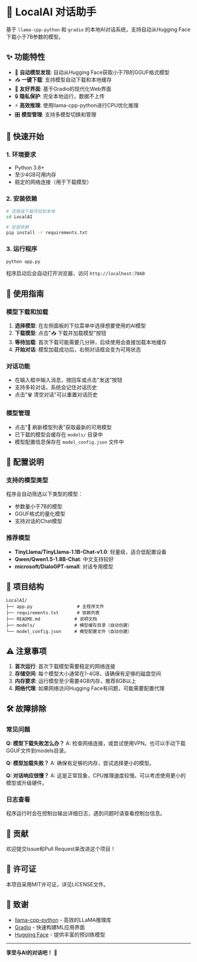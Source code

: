 # 🤖 LocalAI 对话助手

基于 `llama-cpp-python` 和 `gradio` 的本地AI对话系统，支持自动从Hugging Face下载小于7B参数的模型。

## ✨ 功能特性

- 🔄 **自动模型发现**: 自动从Hugging Face获取小于7B的GGUF格式模型
- 📥 **一键下载**: 支持模型自动下载和本地缓存
- 💬 **友好界面**: 基于Gradio的现代化Web界面
- 🔒 **隐私保护**: 完全本地运行，数据不上传
- ⚡ **高效推理**: 使用llama-cpp-python进行CPU优化推理
- 🎛️ **模型管理**: 支持多模型切换和管理

## 🚀 快速开始

### 1. 环境要求

- Python 3.8+
- 至少4GB可用内存
- 稳定的网络连接（用于下载模型）

### 2. 安装依赖

```bash
# 克隆或下载项目到本地
cd LocalAI

# 安装依赖
pip install -r requirements.txt
```

### 3. 运行程序

```bash
python app.py
```

程序启动后会自动打开浏览器，访问 `http://localhost:7860`

## 📖 使用指南

### 模型下载和加载

1. **选择模型**: 在左侧面板的下拉菜单中选择想要使用的AI模型
2. **下载模型**: 点击"📥 下载并加载模型"按钮
3. **等待加载**: 首次下载可能需要几分钟，后续使用会直接加载本地缓存
4. **开始对话**: 模型加载成功后，右侧对话框会变为可用状态

### 对话功能

- 在输入框中输入消息，按回车或点击"发送"按钮
- 支持多轮对话，系统会记住对话历史
- 点击"🗑️ 清空对话"可以重置对话历史

### 模型管理

- 点击"🔄 刷新模型列表"获取最新的可用模型
- 已下载的模型会缓存在 `models/` 目录中
- 模型配置信息保存在 `model_config.json` 文件中

## 🔧 配置说明

### 支持的模型类型

程序会自动筛选以下类型的模型：
- 参数量小于7B的模型
- GGUF格式的量化模型
- 支持对话的Chat模型

### 推荐模型

- **TinyLlama/TinyLlama-1.1B-Chat-v1.0**: 轻量级，适合低配置设备
- **Qwen/Qwen1.5-1.8B-Chat**: 中文支持较好
- **microsoft/DialoGPT-small**: 对话专用模型

## 📁 项目结构

```
LocalAI/
├── app.py                 # 主程序文件
├── requirements.txt       # 依赖列表
├── README.md             # 说明文档
├── models/               # 模型缓存目录（自动创建）
└── model_config.json     # 模型配置文件（自动创建）
```

## ⚠️ 注意事项

1. **首次运行**: 首次下载模型需要稳定的网络连接
2. **存储空间**: 每个模型大小通常在1-4GB，请确保有足够的磁盘空间
3. **内存要求**: 运行模型至少需要4GB内存，推荐8GB以上
4. **网络代理**: 如果网络访问Hugging Face有问题，可能需要配置代理

## 🛠️ 故障排除

### 常见问题

**Q: 模型下载失败怎么办？**
A: 检查网络连接，或尝试使用VPN。也可以手动下载GGUF文件到models目录。

**Q: 模型加载失败？**
A: 确保有足够的内存，尝试选择更小的模型。

**Q: 对话响应很慢？**
A: 这是正常现象，CPU推理速度较慢。可以考虑使用更小的模型或升级硬件。

### 日志查看

程序运行时会在控制台输出详细日志，遇到问题时请查看控制台信息。

## 🤝 贡献

欢迎提交Issue和Pull Request来改进这个项目！

## 📄 许可证

本项目采用MIT许可证，详见LICENSE文件。

## 🙏 致谢

- [llama-cpp-python](https://github.com/abetlen/llama-cpp-python) - 高效的LLaMA推理库
- [Gradio](https://gradio.app/) - 快速构建ML应用界面
- [Hugging Face](https://huggingface.co/) - 提供丰富的预训练模型

---

**享受与AI的对话吧！** 🎉